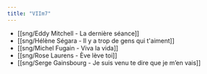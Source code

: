 ```yaml
---
title: "VIIm7"
---
```


- [[sng/Eddy Mitchell - La dernière séance]]
- [[sng/Hélène Ségara - Il y a trop de gens qui t'aiment]]
- [[sng/Michel Fugain - Viva la vida]]
- [[sng/Rose Laurens - Ève lève toi]]
- [[sng/Serge Gainsbourg - Je suis venu te dire que je m’en vais]]

